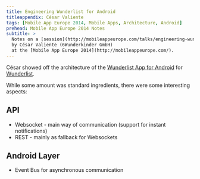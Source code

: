 ```yaml
---
title: Engineering Wunderlist for Android
titleappendix: César Valiente
tags: [Mobile App Europe 2014, Mobile Apps, Architecture, Android]
prehead: Mobile App Europe 2014 Notes
subtitle: >
  Notes on a [session](http://mobileappeurope.com/talks/engineering-wunderlist-android/ "Engineering Wunderlist for Android")
  by César Valiente (6Wunderkinder GmbH)
  at the [Mobile App Europe 2014](http://mobileappeurope.com/).
---
```


César showed off the architecture of the [Wunderlist App for Android](https://play.google.com/store/apps/details?id=com.wunderkinder.wunderlistandroid "Wunderlist App in the Google Play Store") for [Wunderlist](https://www.wunderlist.com/). 

While some amount was standard ingredients, there were some interesting aspects:

## API
* Websocket - main way of communication (support for instant notifications)
* REST - mainly as fallback for Websockets

## Android Layer
* Event Bus for asynchronous communication